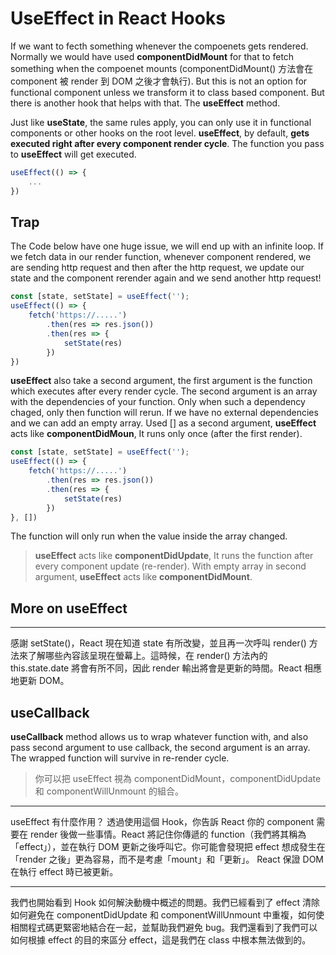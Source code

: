 # UseEffect in React Hooks

If we want to fecth something whenever the compoenets gets rendered. Normally we would have used **componentDidMount** for that to fetch something when the compoenet mounts (componentDidMount() 方法會在 component 被 render 到 DOM 之後才會執行). But this is not an option for functional component unless we transform it to class based component. But there is another hook that helps with that. The **useEffect** method.

Just like **useState**, the same rules apply, you can only use it in functional components or other hooks on the root level. **useEffect**, by default, **gets executed right after every component render cycle**. The function you pass to **useEffect** will get executed.

```js
useEffect(() => {
    ...
})
```

## Trap

The Code below have one huge issue, we will end up with an infinite loop. If we fetch data in our render function, whenever component rendered, we are sending http request and then after the http request, we update our state and the component rerender again and we send another http request!

```js
const [state, setState] = useEffect('');
useEffect(() => {
    fetch('https://.....')
        .then(res => res.json())
        .then(res => {
            setState(res)
        })
})
```

**useEffect** also take a second argument, the first argument is the function which executes after every render cycle. The second argument is an array with the dependencies of your function. Only when such a dependency chaged, only then function will rerun. If we have no external dependencies and we can add an empty array. Used [] as a second argument, **useEffect** acts like **componentDidMoun**, It runs only once (after the first render).

```js
const [state, setState] = useEffect('');
useEffect(() => {
    fetch('https://.....')
        .then(res => res.json())
        .then(res => {
            setState(res)
        })
}, [])
```

 The function will only run when the value inside the array changed.

> **useEffect** acts like **componentDidUpdate**, It runs the function after every component update (re-render). With empty array in second argument, **useEffect** acts like **componentDidMount**.

## More on useEffect

---

感謝 setState()，React 現在知道 state 有所改變，並且再一次呼叫 render() 方法來了解哪些內容該呈現在螢幕上。這時候，在 render() 方法內的 this.state.date 將會有所不同，因此 render 輸出將會是更新的時間。React 相應地更新 DOM。

## useCallback

**useCallback** method allows us to wrap whatever function with, and also pass second argument to use callback, the second argument is an array. The wrapped function will survive in re-render cycle.

> 你可以把 useEffect 視為 componentDidMount，componentDidUpdate 和 componentWillUnmount 的組合。

---
useEffect 有什麼作用？ 透過使用這個 Hook，你告訴 React 你的 component 需要在 render 後做一些事情。React 將記住你傳遞的 function（我們將其稱為「effect」），並在執行 DOM 更新之後呼叫它。你可能會發現把 effect 想成發生在「render 之後」更為容易，而不是考慮「mount」和「更新」。 React 保證 DOM 在執行 effect 時已被更新。

---
我們也開始看到 Hook 如何解決動機中概述的問題。我們已經看到了 effect 清除如何避免在 componentDidUpdate 和 componentWillUnmount 中重複，如何使相關程式碼更緊密地結合在一起，並幫助我們避免 bug。我們還看到了我們可以如何根據 effect 的目的來區分 effect，這是我們在 class 中根本無法做到的。
